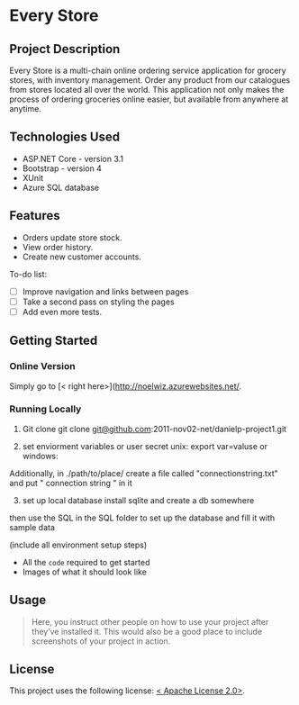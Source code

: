 # Every Store

## Project Description

Every Store is a multi-chain online ordering service application for grocery stores, with inventory management. Order any product from our catalogues from stores located all over the world. This application not only makes the process of ordering groceries online easier, but available from anywhere at anytime.

## Technologies Used

* ASP.NET Core - version  3.1
* Bootstrap - version 4
* XUnit
* Azure SQL database


## Features
* Orders update store stock.
* View order history.
* Create new customer accounts.

To-do list:
- [ ] Improve navigation and links between pages
- [ ] Take a second pass on styling the pages
- [ ] Add even more tests.

## Getting Started
 
 ### Online Version
 Simply go to [< right here>](<http://noelwiz.azurewebsites.net/>.
 
 ### Running Locally
 1. Git clone
 git clone git@github.com:2011-nov02-net/danielp-project1.git
 
 2. set enviorment variables or user secret
 unix: export var=valuse
 or
 windows: 
 
 Additionally, in ./path/to/place/
 create a file called "connectionstring.txt" and put " connection string " in it
 
 3. set up local database
 install sqlite and create a db somewhere
 
 then use the SQL in the SQL folder to set up the database and fill it with sample data
 
 
(include all environment setup steps)




- All the `code` required to get started
- Images of what it should look like



## Usage

> Here, you instruct other people on how to use your project after they’ve installed it. This would also be a good place to include screenshots of your project in action.

## License

This project uses the following license: [< Apache License 2.0>](<https://github.com/2011-nov02-net/danielp-project1/blob/master/LICENSE>).

